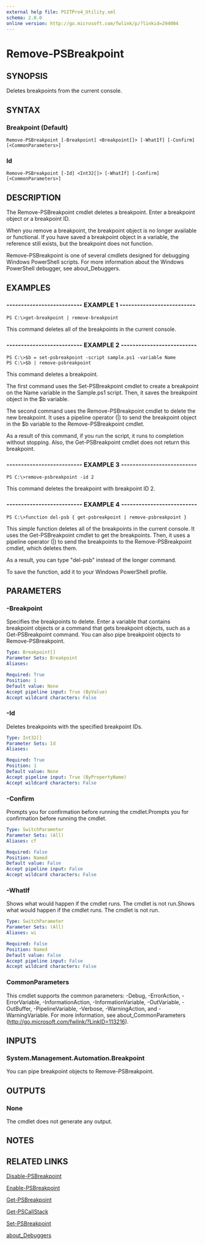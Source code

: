 ```yaml
---
external help file: PSITPro4_Utility.xml
schema: 2.0.0
online version: http://go.microsoft.com/fwlink/p/?linkid=294004
---
```


# Remove-PSBreakpoint
## SYNOPSIS
Deletes breakpoints from the current console.
## SYNTAX

### Breakpoint (Default)
```
Remove-PSBreakpoint [-Breakpoint] <Breakpoint[]> [-WhatIf] [-Confirm] [<CommonParameters>]
```

### Id
```
Remove-PSBreakpoint [-Id] <Int32[]> [-WhatIf] [-Confirm] [<CommonParameters>]
```

## DESCRIPTION
The Remove-PSBreakpoint cmdlet deletes a breakpoint.
Enter a breakpoint object or a breakpoint ID.

When you remove a breakpoint, the breakpoint object is no longer available or functional.
If you have saved a breakpoint object in a variable, the reference still exists, but the breakpoint does not function.

Remove-PSBreakpoint is one of several cmdlets designed for debugging Windows PowerShell scripts.
For more information about the Windows PowerShell debugger, see about_Debuggers.
## EXAMPLES

### -------------------------- EXAMPLE 1 --------------------------
```
PS C:\>get-breakpoint | remove-breakpoint
```

This command deletes all of the breakpoints in the current console.
### -------------------------- EXAMPLE 2 --------------------------
```
PS C:\>$b = set-psbreakpoint -script sample.ps1 -variable Name
PS C:\>$b | remove-psbreakpoint
```

This command deletes a breakpoint.

The first command uses the Set-PSBreakpoint cmdlet to create a breakpoint on the Name variable in the Sample.ps1 script.
Then, it saves the breakpoint object in the $b variable.

The second command uses the Remove-PSBreakpoint cmdlet to delete the new breakpoint.
It uses a pipeline operator (|) to send the breakpoint object in the $b variable to the Remove-PSBreakpoint cmdlet.

As a result of this command, if you run the script, it runs to completion without stopping.
Also, the Get-PSBreakpoint cmdlet does not return this breakpoint.
### -------------------------- EXAMPLE 3 --------------------------
```
PS C:\>remove-psbreakpoint -id 2
```

This command deletes the breakpoint with breakpoint ID 2.
### -------------------------- EXAMPLE 4 --------------------------
```
PS C:\>function del-psb { get-psbreakpoint | remove-psbreakpoint }
```

This simple function deletes all of the breakpoints in the current console.
It uses the Get-PSBreakpoint cmdlet to get the breakpoints.
Then, it uses a pipeline operator (|) to send the breakpoints to the Remove-PSBreakpoint cmdlet, which deletes them.

As a result, you can type "del-psb" instead of the longer command.

To save the function, add it to your Windows PowerShell profile.
## PARAMETERS

### -Breakpoint
Specifies the breakpoints to delete.
Enter a variable that contains breakpoint objects or a command that gets breakpoint objects, such as a Get-PSBreakpoint command.
You can also pipe breakpoint objects to Remove-PSBreakpoint.

```yaml
Type: Breakpoint[]
Parameter Sets: Breakpoint
Aliases: 

Required: True
Position: 1
Default value: None
Accept pipeline input: True (ByValue)
Accept wildcard characters: False
```

### -Id
Deletes breakpoints with the specified breakpoint IDs.

```yaml
Type: Int32[]
Parameter Sets: Id
Aliases: 

Required: True
Position: 1
Default value: None
Accept pipeline input: True (ByPropertyName)
Accept wildcard characters: False
```

### -Confirm
Prompts you for confirmation before running the cmdlet.Prompts you for confirmation before running the cmdlet.

```yaml
Type: SwitchParameter
Parameter Sets: (All)
Aliases: cf

Required: False
Position: Named
Default value: False
Accept pipeline input: False
Accept wildcard characters: False
```

### -WhatIf
Shows what would happen if the cmdlet runs.
The cmdlet is not run.Shows what would happen if the cmdlet runs.
The cmdlet is not run.

```yaml
Type: SwitchParameter
Parameter Sets: (All)
Aliases: wi

Required: False
Position: Named
Default value: False
Accept pipeline input: False
Accept wildcard characters: False
```

### CommonParameters
This cmdlet supports the common parameters: -Debug, -ErrorAction, -ErrorVariable, -InformationAction, -InformationVariable, -OutVariable, -OutBuffer, -PipelineVariable, -Verbose, -WarningAction, and -WarningVariable. For more information, see about_CommonParameters (http://go.microsoft.com/fwlink/?LinkID=113216).
## INPUTS

### System.Management.Automation.Breakpoint
You can pipe breakpoint objects to Remove-PSBreakpoint.
## OUTPUTS

### None
The cmdlet does not generate any output.
## NOTES

## RELATED LINKS

[Disable-PSBreakpoint](Disable-PSBreakpoint.md)

[Enable-PSBreakpoint](Enable-PSBreakpoint.md)

[Get-PSBreakpoint](Get-PSBreakpoint.md)

[Get-PSCallStack](Get-PSCallStack.md)

[Set-PSBreakpoint](Set-PSBreakpoint.md)

[about_Debuggers]()

